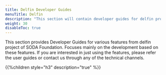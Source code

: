 ```yaml
---
title: Delfin Developer Guides
menuTitle: Delfin
description: "This section will contain developer guides for delfin project"
weight: 30
disableToc: true
---
```


This section provides Developer Guides for various features from delfin project of SODA Foundation. Focuses mainly on the development based on these features. If you are interested in just using the features, please refer the user guides or contact us through any of the technical channels.

{{%children style="h3" description="true" %}}  
